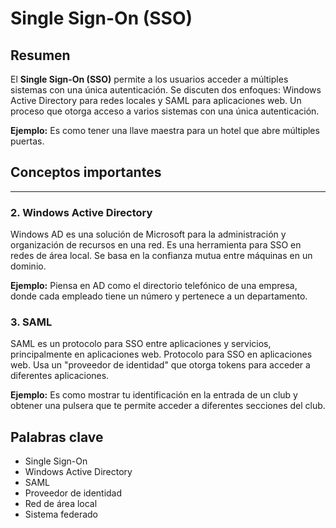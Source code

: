 # Single Sign-On (SSO)

## Resumen

El **Single Sign-On (SSO)** permite a los usuarios acceder a múltiples sistemas con una única autenticación.
Se discuten dos enfoques: Windows Active Directory para redes locales y SAML para aplicaciones web.
Un proceso que otorga acceso a varios sistemas con una única autenticación.

**Ejemplo:** Es como tener una llave maestra para un hotel que abre múltiples puertas.

## Conceptos importantes

---

### 2. Windows Active Directory

Windows AD es una solución de Microsoft para la administración y organización de recursos en una red.
Es una herramienta para SSO en redes de área local. Se basa en la confianza mutua entre máquinas en un dominio.

**Ejemplo:** Piensa en AD como el directorio telefónico de una empresa, donde cada empleado tiene un número y pertenece a un departamento.

### 3. SAML

SAML es un protocolo para SSO entre aplicaciones y servicios, principalmente en aplicaciones web.
Protocolo para SSO en aplicaciones web. Usa un "proveedor de identidad" que otorga tokens para acceder a diferentes aplicaciones.

**Ejemplo:** Es como mostrar tu identificación en la entrada de un club y obtener una pulsera que te permite acceder a diferentes secciones del club.

## Palabras clave

- Single Sign-On
- Windows Active Directory
- SAML
- Proveedor de identidad
- Red de área local
- Sistema federado
